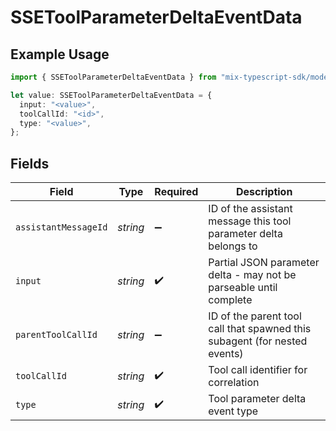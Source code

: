 # SSEToolParameterDeltaEventData

## Example Usage

```typescript
import { SSEToolParameterDeltaEventData } from "mix-typescript-sdk/models";

let value: SSEToolParameterDeltaEventData = {
  input: "<value>",
  toolCallId: "<id>",
  type: "<value>",
};
```

## Fields

| Field                                                                     | Type                                                                      | Required                                                                  | Description                                                               |
| ------------------------------------------------------------------------- | ------------------------------------------------------------------------- | ------------------------------------------------------------------------- | ------------------------------------------------------------------------- |
| `assistantMessageId`                                                      | *string*                                                                  | :heavy_minus_sign:                                                        | ID of the assistant message this tool parameter delta belongs to          |
| `input`                                                                   | *string*                                                                  | :heavy_check_mark:                                                        | Partial JSON parameter delta - may not be parseable until complete        |
| `parentToolCallId`                                                        | *string*                                                                  | :heavy_minus_sign:                                                        | ID of the parent tool call that spawned this subagent (for nested events) |
| `toolCallId`                                                              | *string*                                                                  | :heavy_check_mark:                                                        | Tool call identifier for correlation                                      |
| `type`                                                                    | *string*                                                                  | :heavy_check_mark:                                                        | Tool parameter delta event type                                           |